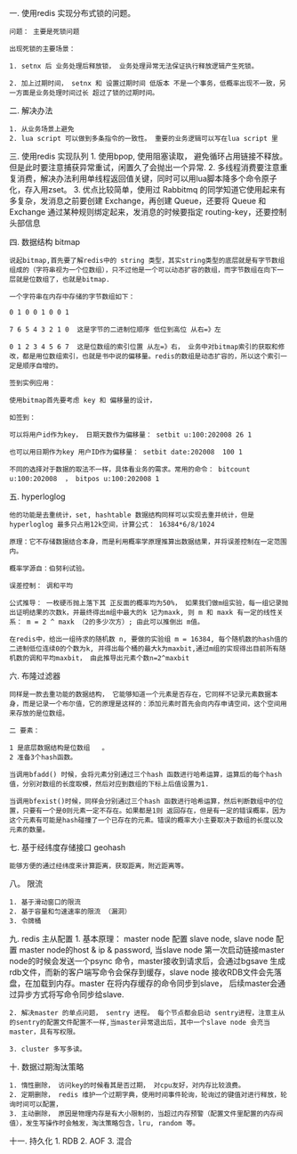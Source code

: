 一. 使用redis 实现分布式锁的问题。
	
	问题： 主要是死锁问题

	出现死锁的主要场景：

	1. setnx 后 业务处理后释放锁， 业务处理异常无法保证执行释放逻辑产生死锁。

	2. 加上过期时间， setnx 和 设置过期时间 低版本 不是一个事务，低概率出现不一致，另一方面是业务处理时间过长 超过了锁的过期时间。


二. 解决办法

	1. 从业务场景上避免
	2. lua script 可以做到多条指令的一致性。 重要的业务逻辑可以写在lua script 里


三. 使用redis 实现队列
	1. 使用bpop, 使用阻塞读取， 避免循环占用链接不释放。但是此时要注意捕获异常重试，闲置久了会抛出一个异常.
	2. 多线程消费要注意重复消费，解决办法利用单线程返回值关键，同时可以用lua脚本降多个命令原子化，存入用zset。
	3. 优点比较简单，使用过 Rabbitmq 的同学知道它使用起来有多复杂，发消息之前要创建 Exchange，再创建 Queue，还要将 Queue 和 Exchange 通过某种规则绑定起来，发消息的时候要指定 routing-key，还要控制头部信息

四. 数据结构 bitmap
	
	说起bitmap,首先要了解redis中的 string 类型，其实string类型的底层就是有字节数组组成的（字符串视为一个位数组），只不过他是一个可以动态扩容的数组，而字节数组在向下一层就是位数组了，也就是bitmap.

	一个字符串在内存中存储的字节数组如下：

	0 1 0 0 1 0 0 1  

	7 6 5 4 3 2 1 0  这是字节的二进制位顺序 低位到高位 从右=》左

	0 1 2 3 4 5 6 7  这是位数组的索引位置 从左=》右， 业务中对bitmap索引的获取和修改，都是用位数组索引，也就是书中说的偏移量。redis的数组是动态扩容的，所以这个索引一定是顺序自增的。

	签到实例应用：

	使用bitmap首先要考虑 key 和 偏移量的设计，

	如签到： 

	可以将用户id作为key， 日期天数作为偏移量： setbit u:100:202008 26 1 

	也可以用日期作为key 用户ID作为偏移量： setbit date:202008  100 1 

	不同的选择对于数据的取法不一样，具体看业务的需求。常用的命令： bitcount u:100:202008  ， bitpos u:100:202008 1 

五. 	hyperloglog

	他的功能是去重统计，set, hashtable 数据结构同样可以实现去重并统计，但是hyperloglog 最多只占用12k空间，计算公式： 16384*6/8/1024

	原理：它不存储数据结合本身，而是利用概率学原理推算出数据结果，并将误差控制在一定范围内。

	概率学源自：伯努利试验。

	误差控制： 调和平均

	公式推导： 一枚硬币抛上落下其 正反面的概率均为50%， 如果我们做m组实验，每一组记录抛出证明结果的次数k，并最终得出m组中最大的k 记为maxk, 则 m 和 maxk 有一定的线性关系： m = 2 ^ maxk （2的多少次方）; 由此可以推倒出 m值。

	在redis中，给出一组待求的随机数 n, 要做的实验组 m = 16384, 每个随机数的hash值的二进制低位连续0的个数为k, 并得出每个桶的最大k为maxbit,通过m组的实现得出目前所有随机数的调和平均maxbit， 由此推导出元素个数n=2^maxbit

六. 布隆过滤器

	同样是一款去重功能的数据结构， 它能够知道一个元素是否存在，它同样不记录元素数据本身，而是记录一个布尔值，它的原理是这样的：添加元素时首先会向内存申请空间，这个空间用来存放的是位数组。

	二 要素： 

	1 是底层数据结构是位数组	。
	2 准备3个hash函数。

	当调用bfadd() 时候，会将元素分别通过三个hash 函数进行哈希运算，运算后的每个hash值，分别对数组的长度取模，然后对应到数组的下标上后值设置为1.

	当调用bfexist()时候，同样会分别通过三个hash 函数进行哈希运算，然后判断数组中的位置，只要有一个是0则元素一定不存在。如果都是1则 返回存在，但是有一定的错误概率，因为这个元素有可能是hash碰撞了一个已存在的元素。错误的概率大小主要取决于数组的长度以及元素的数量。

七. 基于经纬度存储接口 geohash

	能够方便的通过经纬度来计算距离，获取距离，附近距离等。

八。 限流
	
	1. 基于滑动窗口的限流
	2. 基于容量和匀速速率的限流 （漏洞）	
	3. 令牌桶


九. redis 主从配置
	1. 基本原理： master node 配置 slave node, slave node 配置 master node的host & ip & password, 当slave node 第一次启动链接master node的时候会发送一个psync 命令，master接收到请求后，会通过bgsave 生成rdb文件，而新的客户端写命令会保存到缓存，slave node 接收RDB文件会先落盘，在加载到内存。master 在将内存缓存的命令同步到slave， 后续master会通过异步方式将写命令同步给slave.

	2. 解决master 的单点问题， sentry 进程。 每个节点都会启动 sentry进程，注意主从的sentry的配置文件配置不一样,当master异常退出后，其中一个slave node 会充当master，具有写权限。

	3. cluster 多写多读。

十. 数据过期淘汰策略

	1. 惰性删除， 访问key的时候看其是否过期， 对cpu友好，对内存比较浪费。
	2. 定期删除， redis 维护一个过期字典，使用时间事件轮询，轮询过的键值对进行释放，轮询时间可以配置，
	3. 主动删除， 原因是物理内存是有大小限制的，当超过内存预警（配置文件里配置的内存阀值），发生写操作时会触发，淘汰策略包含，lru, random 等。

十一. 持久化
	1. RDB
	2. AOF
	3. 混合




